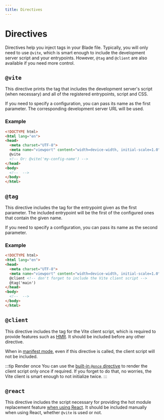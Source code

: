```yaml
---
title: Directives
---
```


# Directives

Directives help you inject tags in your Blade file. Typically, you will only need to use `@vite`, which is smart enough to include the development server script and your entrypoints. However, `@tag` and `@client` are also available if you need more control.

## `@vite`

This directive prints the tag that includes the development server's script (when necessary) and all of the registered entrypoints, script and CSS. 

If you need to specify a configuration, you can pass its name as the first parameter. The corresponding development server URL will be used.

### Example

```html
<!DOCTYPE html>
<html lang="en">
<head>
  <meta charset="UTF-8">
  <meta name="viewport" content="width=device-width, initial-scale=1.0">
  @vite
  <!-- Or: @vite('my-config-name') -->
</head>
<body>
  <!--  -->
</body>
</html>
```

## `@tag`

This directive includes the tag for the entrypoint given as the first parameter. The included entrypoint will be the first of the configured ones that contain the given name.

 If you need to specify a configuration, you can pass its name as the second parameter.

### Example

```html
<!DOCTYPE html>
<html lang="en">
<head>
  <meta charset="UTF-8">
  <meta name="viewport" content="width=device-width, initial-scale=1.0">
  @client <!-- don't forget to include the Vite client script -->
  @tag('main')
</head>
<body>
  <!--  -->
</body>
</html>
```

## `@client`

This directive includes the tag for the Vite client script, which is required to provide features such as [HMR](https://vitejs.dev/guide/features.html#hot-module-replacement). It should be included before any other directive. 

When in [manifest mode](/guide/features/server-and-manifest-modes), even if this directive is called, the client script will not be included.

:::tip Render once
You can use the [built-in `@once` directive](https://laravel.com/docs/master/blade#the-once-directive) to render the client script only once if required. If you forget to do that, no worries, the Vite client is smart enough to not initialize twice.
:::

## `@react`

This directive includes the script necessary for providing the hot module replacement feature [when using React](https://vitejs.dev/guide/backend-integration.html). It should be included manually when using React, whether `@vite` is used or not.
